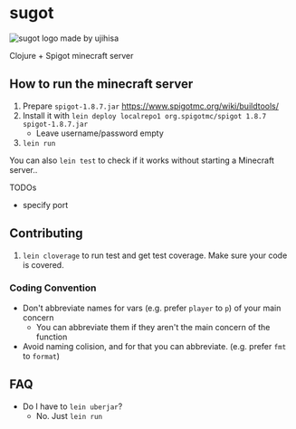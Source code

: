 # sugot

![sugot logo made by ujihisa](http://cache.gyazo.com/8b5b3fba0e9ea94b303acd77e8920a8c.png)

Clojure + Spigot minecraft server

## How to run the minecraft server

1. Prepare `spigot-1.8.7.jar` https://www.spigotmc.org/wiki/buildtools/
2. Install it with `lein deploy localrepo1 org.spigotmc/spigot 1.8.7 spigot-1.8.7.jar`
    * Leave username/password empty
3. `lein run`

You can also `lein test` to check if it works without starting a Minecraft server..

TODOs

* specify port

## Contributing

1. `lein cloverage` to run test and get test coverage. Make sure your code is covered.

### Coding Convention

* Don't abbreviate names for vars (e.g. prefer `player` to `p`) of your main concern
    * You can abbreviate them if they aren't the main concern of the function
* Avoid naming colision, and for that you can abbreviate. (e.g. prefer `fmt` to `format`)

## FAQ

* Do I have to `lein uberjar`?
    * No. Just `lein run`

